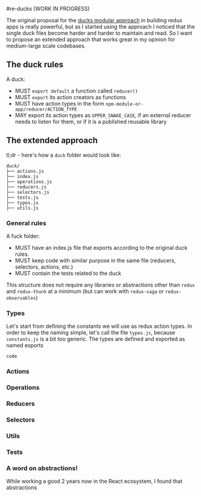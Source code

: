 #re-ducks (WORK IN PROGRESS)

The original proposal for the [ducks modular approach](https://github.com/erikras/ducks-modular-redux) in building redux apps is really powerful, but as I started using the approach I noticed that the single duck files become harder and harder to maintain and read. So I want to propose an extended approach that works great in my opinion for medium-large scale codebases.

## The duck rules
A duck:
* MUST `export default` a function called `reducer()`
* MUST `export` its action creators as functions
* MUST have action types in the form `npm-module-or-app/reducer/ACTION_TYPE`
* MAY export its action types as `UPPER_SNAKE_CASE`, if an external reducer needs to listen for them, or if it is a published reusable library

## The extended approach
tl;dr - here's how a `duck` folder would look like:
```
duck/
├── actions.js
├── index.js
├── operations.js
├── reducers.js
├── selectors.js
├── tests.js
├── types.js
├── utils.js
```

### General rules
A fuck folder:
* MUST have an index.js file that exports according to the original duck rules.
* MUST keep code with similar purpose in the same file (reducers, selectors, actions, etc.)
* MUST contain the tests related to the duck

This structure does not require any libraries or abstractions other than `redux` and `redux-thunk` at a minimum (but can work with `redux-saga` or `redux-observables`)

### Types
Let's start from defining the constants we will use as redux action types. In order to keep the naming simple, let's call the file `types.js`, because `constants.js` is a bit too generic.
The types are defined and exported as named exports
```
code
```

### Actions

### Operations

### Reducers

### Selectors

### Utils

### Tests

### A word on abstractions!
While working a good 2 years now in the React ecosystem, I found that abstractions
